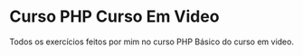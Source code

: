 # Curso PHP Curso Em Video
Todos os exercícios feitos por mim no curso PHP Básico do curso em video.
